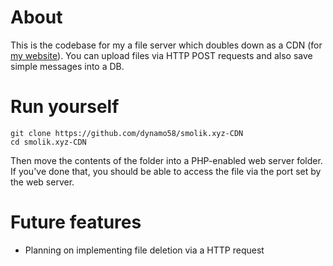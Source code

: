 # About
This is the codebase for my a file server which doubles down as a CDN (for [my website](https://www.smolik.xyz)). You can upload files via HTTP POST requests and also save simple messages into a DB.

# Run yourself
```
git clone https://github.com/dynamo58/smolik.xyz-CDN
cd smolik.xyz-CDN
```

Then move the contents of the folder into a PHP-enabled web server folder. If you've done that, you should be able to access the file via the port set by the web server.


# Future features
* Planning on implementing file deletion via a HTTP request